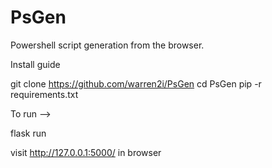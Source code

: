 # PsGen

Powershell script generation from the browser.


Install guide

git clone https://github.com/warren2i/PsGen
cd PsGen
pip -r requirements.txt

To run -->

flask run

visit  http://127.0.0.1:5000/ in browser
